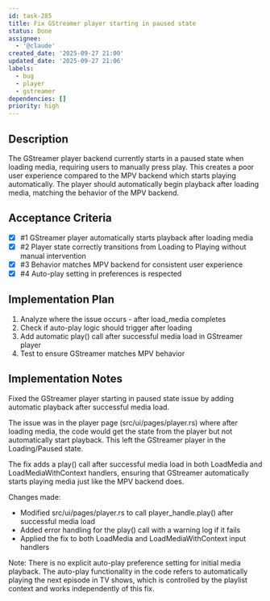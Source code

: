 ```yaml
---
id: task-285
title: Fix GStreamer player starting in paused state
status: Done
assignee:
  - '@claude'
created_date: '2025-09-27 21:00'
updated_date: '2025-09-27 21:06'
labels:
  - bug
  - player
  - gstreamer
dependencies: []
priority: high
---
```


## Description

<!-- SECTION:DESCRIPTION:BEGIN -->
The GStreamer player backend currently starts in a paused state when loading media, requiring users to manually press play. This creates a poor user experience compared to the MPV backend which starts playing automatically. The player should automatically begin playback after loading media, matching the behavior of the MPV backend.
<!-- SECTION:DESCRIPTION:END -->

## Acceptance Criteria
<!-- AC:BEGIN -->
- [x] #1 GStreamer player automatically starts playback after loading media
- [x] #2 Player state correctly transitions from Loading to Playing without manual intervention
- [x] #3 Behavior matches MPV backend for consistent user experience
- [x] #4 Auto-play setting in preferences is respected
<!-- AC:END -->

## Implementation Plan

<!-- SECTION:PLAN:BEGIN -->
1. Analyze where the issue occurs - after load_media completes
2. Check if auto-play logic should trigger after loading
3. Add automatic play() call after successful media load in GStreamer player
4. Test to ensure GStreamer matches MPV behavior
<!-- SECTION:PLAN:END -->

## Implementation Notes

<!-- SECTION:NOTES:BEGIN -->
Fixed the GStreamer player starting in paused state issue by adding automatic playback after successful media load.

The issue was in the player page (src/ui/pages/player.rs) where after loading media, the code would get the state from the player but not automatically start playback. This left the GStreamer player in the Loading/Paused state.

The fix adds a play() call after successful media load in both LoadMedia and LoadMediaWithContext handlers, ensuring that GStreamer automatically starts playing media just like the MPV backend does.

Changes made:
- Modified src/ui/pages/player.rs to call player_handle.play() after successful media load
- Added error handling for the play() call with a warning log if it fails
- Applied the fix to both LoadMedia and LoadMediaWithContext input handlers

Note: There is no explicit auto-play preference setting for initial media playback. The auto-play functionality in the code refers to automatically playing the next episode in TV shows, which is controlled by the playlist context and works independently of this fix.
<!-- SECTION:NOTES:END -->
